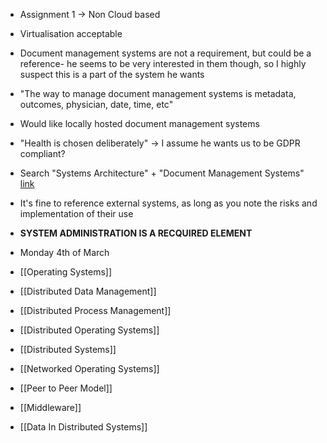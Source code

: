 * Assignment 1 -> Non Cloud based
* Virtualisation acceptable
* Document management systems are not a requirement, but could be a reference- he seems to be very interested in them though, so I highly suspect this is a part of the system he wants
* "The way to manage document management systems is metadata, outcomes, physician, date, time, etc"
* Would like locally hosted document management systems
* "Health is chosen deliberately" -> I assume he wants us to be GDPR compliant?
* Search "Systems Architecture" + "Document Management Systems" [link](https://www.google.com/search?q=systems+architecture+document+management+systems&rlz=1C1CHBF_en-GBIE972IE972&oq=systems+architecture+document+management+systems&gs_lcrp=EgZjaHJvbWUyBggAEEUYOTIHCAEQIRigAdIBCDcxODRqMGo3qAIAsAIA&sourceid=chrome&ie=UTF-8)
* It's fine to reference external systems, as long as you note the risks and implementation of their use
* **SYSTEM ADMINISTRATION IS A RECQUIRED ELEMENT**
* Monday 4th of March

* [[Operating Systems]]
* [[Distributed Data Management]]
* [[Distributed Process Management]]
* [[Distributed Operating Systems]]
* [[Distributed Systems]]
* [[Networked Operating Systems]]
* [[Peer to Peer Model]]
* [[Middleware]]
* [[Data In Distributed Systems]]